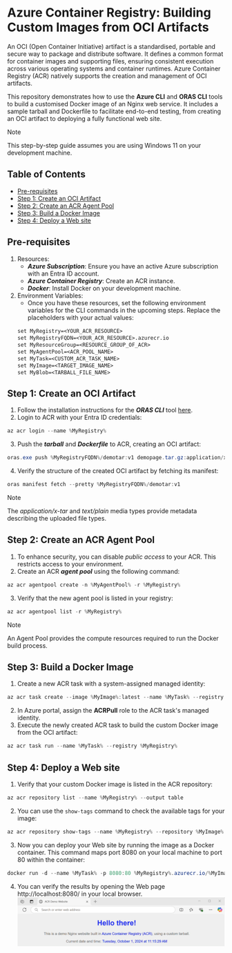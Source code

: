 # Azure Container Registry: Building Custom Images from OCI Artifacts

An OCI (Open Container Initiative) artifact is a standardised, portable and secure way to package and distribute software. It defines a common format for container images and supporting files, ensuring consistent execution across various operating systems and container runtimes. Azure Container Registry (ACR) natively supports the creation and management of OCI artifacts.

This repository demonstrates how to use the **Azure CLI** and **ORAS CLI** tools to build a customised Docker image of an Nginx web service. It includes a sample tarball and Dockerfile to facilitate end-to-end testing, from creating an OCI artifact to deploying a fully functional web site.

> [!NOTE]
> This step-by-step guide assumes you are using Windows 11 on your development machine.

## Table of Contents
* [Pre-requisites](#pre-requisites)
* [Step 1: Create an OCI Artifact](#step-1-create-an-oci-artifact)
* [Step 2: Create an ACR Agent Pool](#step-2-create-an-acr-agent-pool)
* [Step 3: Build a Docker Image](#step-3-build-a-docker-image)
* [Step 4: Deploy a Web site](#step-4-deploy-a-web-site)

## Pre-requisites
1. Resources:
    - **_Azure Subscription_**: Ensure you have an active Azure subscription with an Entra ID account.
    - **_Azure Container Registry_**: Create an ACR instance.
    - **_Docker_**: Install Docker on your development machine.
2. Environment Variables:
    - Once you have these resources, set the following environment variables for the CLI commands in the upcoming steps. Replace the placeholders with your actual values:
    ``` shell
    set MyRegistry=<YOUR_ACR_RESOURCE>
    set MyRegistryFQDN=<YOUR_ACR_RESOURCE>.azurecr.io
    set MyResourceGroup=<RESOURCE_GROUP_OF_ACR>
    set MyAgentPool=<ACR_POOL_NAME>
    set MyTask=<CUSTOM_ACR_TASK_NAME>
    set MyImage=<TARGET_IMAGE_NAME>
    set MyBlob=<TARBALL_FILE_NAME>
    ```

## Step 1: Create an OCI Artifact
1. Follow the installation instructions for the **_ORAS CLI_** tool [here](https://oras.land/docs/installation).
2. Login to ACR with your Entra ID credentials:
``` PowerShell
az acr login --name %MyRegistry%
```
3. Push the **_tarball_** and **_Dockerfile_** to ACR, creating an OCI artifact:
``` PowerShell
oras.exe push %MyRegistryFQDN%/demotar:v1 demopage.tar.gz:application/x-tar Dockerfile:text/plain
```
4. Verify the structure of the created OCI artifact by fetching its manifest:
``` PowerShell
oras manifest fetch --pretty %MyRegistryFQDN%/demotar:v1
```
> [!NOTE]
> The _application/x-tar_ and _text/plain_ media types provide metadata describing the uploaded file types.

## Step 2: Create an ACR Agent Pool
1. To enhance security, you can disable _public access_ to your ACR. This restricts access to your environment.
2. Create an ACR **_agent pool_** using the following command:
``` PowerShell
az acr agentpool create -n %MyAgentPool% -r %MyRegistry%
```
3. Verify that the new agent pool is listed in your registry:
``` PowerShell
az acr agentpool list -r %MyRegistry%
```
> [!NOTE]
> An Agent Pool provides the compute resources required to run the Docker build process.

## Step 3: Build a Docker Image
1. Create a new ACR task with a system-assigned managed identity:
``` PowerShell
az acr task create --image %MyImage%:latest --name %MyTask% --registry %MyRegistry% --resource-group %MyResourceGroup% --auth-mode Default --commit-trigger-enabled false --agent-pool lazizacrpool --file Dockerfile --context oci://%MyRegistryFQDN%/demotar:v1 --assign-identity
```
2. In Azure portal, assign the **ACRPull** role to the ACR task's managed identity.
3. Execute the newly created ACR task to build the custom Docker image from the OCI artifact:
``` PowerShell
az acr task run --name %MyTask% --registry %MyRegistry%
```

## Step 4: Deploy a Web site
1. Verify that your custom Docker image is listed in the ACR repository:
``` PowerShell
az acr repository list --name %MyRegistry% --output table
```
2. You can use the ```show-tags``` command to check the available tags for your image:
``` PowerShell
az acr repository show-tags --name %MyRegistry% --repository %MyImage% --output table
```
3. Now you can deploy your Web site by running the image as a Docker container. This command maps port 8080 on your local machine to port 80 within the container:
``` PowerShell
docker run -d --name %MyTask% -p 8080:80 %MyRegistry%.azurecr.io/%MyImage%:latest
```
4. You can verify the results by opening the Web page http://localhost:8080/ in your local browser.
![Nginx_site](images/ACR_Tarball.gif)
